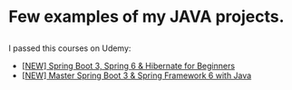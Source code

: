 # Few examples of my JAVA projects.
##
  <!-- Insert two spaces here -->
I passed this courses on Udemy:
- [[NEW] Spring Boot 3, Spring 6 & Hibernate for Beginners](https://www.udemy.com/course/spring-hibernate-tutorial/learn/lecture/36829936#overview)
- [[NEW] Master Spring Boot 3 & Spring Framework 6 with Java](https://www.udemy.com/course/spring-boot-and-spring-framework-tutorial-for-beginners/learn/lecture/35016746?start=0#overview)
